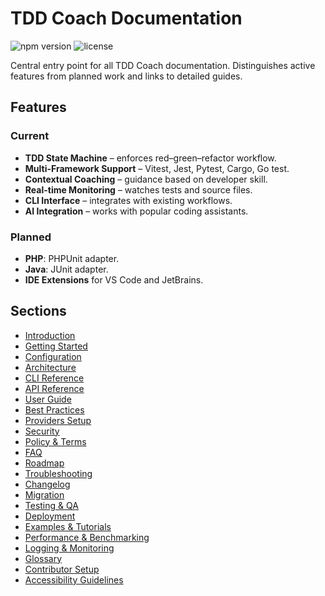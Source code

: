 # TDD Coach Documentation

![npm version](https://img.shields.io/npm/v/@cortex-os/tdd-coach)
![license](https://img.shields.io/github/license/cortex-os/Cortex-OS)

Central entry point for all TDD Coach documentation. Distinguishes active features from planned work and links to detailed guides.

## Features

### Current
- **TDD State Machine** – enforces red–green–refactor workflow.
- **Multi-Framework Support** – Vitest, Jest, Pytest, Cargo, Go test.
- **Contextual Coaching** – guidance based on developer skill.
- **Real-time Monitoring** – watches tests and source files.
- **CLI Interface** – integrates with existing workflows.
- **AI Integration** – works with popular coding assistants.

### Planned
- **PHP**: PHPUnit adapter.
- **Java**: JUnit adapter.
- **IDE Extensions** for VS Code and JetBrains.

## Sections
- [Introduction](./introduction.md)
- [Getting Started](./getting-started.md)
- [Configuration](./configuration.md)
- [Architecture](./architecture.md)
- [CLI Reference](./cli-reference.md)
- [API Reference](./api-reference.md)
- [User Guide](./user-guide.md)
- [Best Practices](./best-practices.md)
- [Providers Setup](./providers-setup.md)
- [Security](./security.md)
- [Policy & Terms](./policy-terms.md)
- [FAQ](./faq.md)
- [Roadmap](./roadmap.md)
- [Troubleshooting](./troubleshooting.md)
- [Changelog](./changelog.md)
- [Migration](./migration.md)
- [Testing & QA](./testing-qa.md)
- [Deployment](./deployment.md)
- [Examples & Tutorials](./examples.md)
- [Performance & Benchmarking](./performance.md)
- [Logging & Monitoring](./logging-monitoring.md)
- [Glossary](./glossary.md)
- [Contributor Setup](./contributor-setup.md)
- [Accessibility Guidelines](./accessibility.md)
